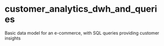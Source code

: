 # customer_analytics_dwh_and_queries
Basic data model for an e-commerce, with SQL queries providing customer insights
